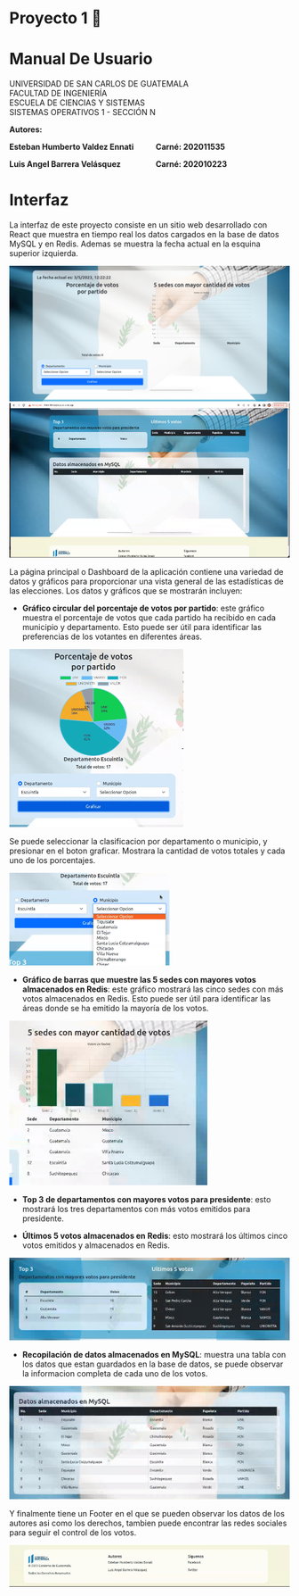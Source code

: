 # Proyecto 1 :pencil:
# Manual De Usuario

UNIVERSIDAD DE SAN CARLOS DE GUATEMALA  
FACULTAD DE INGENIERÍA  
ESCUELA DE CIENCIAS Y SISTEMAS    
SISTEMAS OPERATIVOS 1 - SECCIÓN N

**Autores:**

**Esteban Humberto Valdez Ennati          &nbsp;&nbsp;&nbsp; &nbsp;&nbsp;&nbsp;&nbsp;&nbsp;&nbsp;        Carné: 202011535**

**Luis Angel Barrera Velásquez          &nbsp;&nbsp;&nbsp;&nbsp;&nbsp;&nbsp;&nbsp;&nbsp;&nbsp;&nbsp; &nbsp;&nbsp;&nbsp;&nbsp;&nbsp;&nbsp;        Carné: 202010223**

# Interfaz

La interfaz de este proyecto consiste en un sitio web desarrollado con React que muestra en tiempo real los datos cargados en la base de datos MySQL y en Redis. Ademas se muestra la fecha actual en la esquina superior izquierda.

![interfaz](./proyecto/imas/1.png)
![interfaz](./proyecto/imas/2.png)


La página principal o Dashboard de la aplicación contiene una variedad de datos y gráficos para proporcionar una vista general de las estadísticas de las elecciones. Los datos y gráficos que se mostrarán incluyen:

- __Gráfico circular del porcentaje de votos por partido__: este gráfico muestra el porcentaje de votos que cada partido ha recibido en cada municipio y departamento. Esto puede ser útil para identificar las preferencias de los votantes en diferentes áreas. 


![circular](./proyecto/imas/3.png)


Se puede seleccionar la clasificacion por departamento o municipio, y presionar en el boton graficar. Mostrara la cantidad de votos totales y cada uno de los porcentajes.

![circular](./proyecto/imas/4.png)


- __Gráfico de barras que muestre las 5 sedes con mayores votos almacenados en Redis__: este gráfico mostrará las cinco sedes con más votos almacenados en Redis. Esto puede ser útil para identificar las áreas donde se ha emitido la mayoría de los votos.

![circular](./proyecto/imas/6.png)

- __Top 3 de departamentos con mayores votos para presidente__: esto mostrará los tres departamentos con más votos emitidos para presidente.

- __Últimos 5 votos almacenados en Redis__: esto mostrará los últimos cinco votos emitidos y almacenados en Redis.

![circular](./proyecto/imas/5.png)

- __Recopilación de datos almacenados en MySQL__: muestra una tabla con los datos que estan guardados en la base de datos, se puede observar la informacion completa de cada uno de los votos.

![circular](./proyecto/imas/db.png)

Y finalmente tiene un Footer en el que se pueden observar los datos de los autores asi como los derechos, tambien puede encontrar las redes sociales para seguir el control de los votos.


![circular](./proyecto/imas/7.png)

